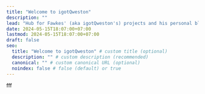 ```yaml
---
title: "Welcome to igotQweston"
description: ""
lead: "Hub for Fawkes' (aka igotQweston's) projects and his personal blog."
date: 2024-05-15T18:07:00+07:00
lastmod: 2024-05-15T18:07:00+07:00
draft: false
seo:
  title: "Welcome to igotQweston" # custom title (optional)
  description: "" # custom description (recommended)
  canonical: "" # custom canonical URL (optional)
  noindex: false # false (default) or true
---
```


fff